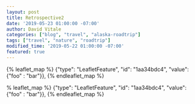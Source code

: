 ```yaml
---
layout: post
title: Retrospective2
date: '2019-05-23 01:00:00 -07:00'
author: David Vitale
categories: ["blog", "travel", "alaska-roadtrip"]
tags: ["travel", "nature", "roadtrip"] 
modified_time: '2019-05-22 01:00:00 -07:00'
featured: true
---
```


{% leaflet_map %}
{"type": "LeafletFeature", "id": "1aa34bdc4", "value": {"foo" : "bar"}},
{% endleaflet_map %}

% leaflet_map %}
{"type": "LeafletFeature", "id": "1aa34bdc4", "value": {"foo" : "bar"}},
{% endleaflet_map %}
